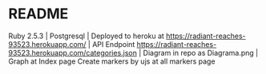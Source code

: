 # README

Ruby 2.5.3 |
Postgresql |
Deployed to heroku at https://radiant-reaches-93523.herokuapp.com/ |
API Endpoint https://radiant-reaches-93523.herokuapp.com/categories.json |
Diagram in repo as Diagrama.png |
Graph at Index page
Create markers by ujs at all markers page
